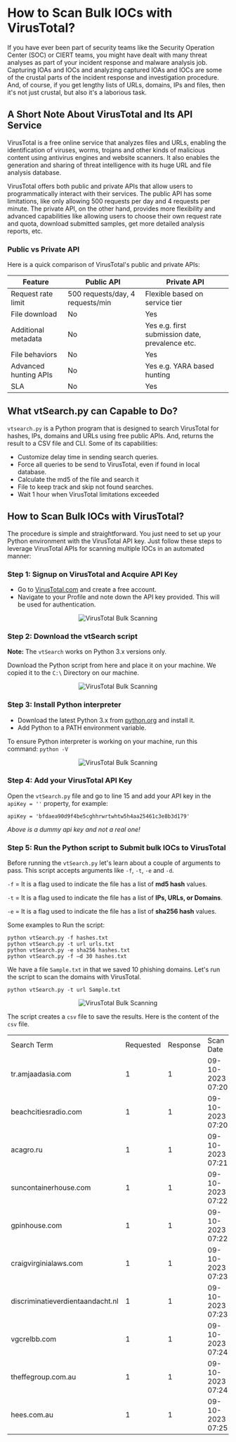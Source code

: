 # How to Scan Bulk IOCs with VirusTotal?

If you have ever been part of security teams like the Security Operation Center (SOC) or CIERT teams, you might have dealt with many threat analyses as part of your incident response and malware analysis job. Capturing IOAs and IOCs and analyzing captured IOAs and IOCs are some of the crustal parts of the incident response and investigation procedure. And, of course, if you get lengthy lists of URLs, domains, IPs and files, then it's not just crustal, but also it's a laborious task.

## A Short Note About VirusTotal and Its API Service

VirusTotal is a free online service that analyzes files and URLs, enabling the identification of viruses, worms, trojans and other kinds of malicious content using antivirus engines and website scanners. It also enables the generation and sharing of threat intelligence with its huge URL and file analysis database.

VirusTotal offers both public and private APIs that allow users to programmatically interact with their services. The public API has some limitations, like only allowing 500 requests per day and 4 requests per minute. The private API, on the other hand, provides more flexibility and advanced capabilities like allowing users to choose their own request rate and quota, download submitted samples, get more detailed analysis reports, etc.

### Public vs Private API

Here is a quick comparison of VirusTotal's public and private APIs:

| Feature               | Public API                       | Private API                                     |
| --------------------- | -------------------------------- | ----------------------------------------------- |
| Request rate limit    | 500 requests/day, 4 requests/min | Flexible based on service tier                  |
| File download         | No                               | Yes                                             |
| Additional metadata   | No                               | Yes e.g. first submission date, prevalence etc. |
| File behaviors        | No                               | Yes                                             |
| Advanced hunting APIs | No                               | Yes e.g. YARA based hunting                     |
| SLA                   | No                               | Yes                                             |

## What vtSearch.py can Capable to Do?

`vtsearch.py` is a Python program that is designed to search VirusTotal for hashes, IPs, domains and URLs using free public APIs. And, returns the result to a CSV file and CLI. Some of its capabilities:

- Customize delay time in sending search queries.
- Force all queries to be send to VirusTotal, even if found in local database.
- Calculate the md5 of the file and search it
- File to keep track and skip not found searches.
- Wait 1 hour when VirusTotal limitations exceeded

## How to Scan Bulk IOCs with VirusTotal?

The procedure is simple and straightforward. You just need to set up your Python environment with the VirusTotal API key. Just follow these steps to leverage VirusTotal APIs for scanning multiple IOCs in an automated manner:

### Step 1: Signup on VirusTotal and Acquire API Key

- Go to [VirusTotal.com](https://www.virustotal.com/) and create a free account.
- Navigate to your Profile and note down the API key provided. This will be used for authentication.

<p align="center"><img src="https://github.com/Summer-CMS-Vendor-Packages/sc-block-bad-crypto-filter-lists/blob/master/assets/images/virus-total/1.jpg" alt="VirusTotal Bulk Scanning"></p>

### Step 2: Download the vtSearch script

**Note:** The `vtSearch` works on Python 3.x versions only.

Download the Python script from here and place it on your machine. We copied it to the `C:\` Directory on our machine.

<p align="center"><img src="https://github.com/Summer-CMS-Vendor-Packages/sc-block-bad-crypto-filter-lists/blob/master/assets/images/virus-total/2.jpg" alt="VirusTotal Bulk Scanning"></p>

### Step 3: Install Python interpreter

- Download the latest Python 3.x from [python.org](https://www.python.org/downloads/) and install it.
- Add Python to a PATH environment variable.

To ensure Python interpreter is working on your machine, run this command: `python -V`

<p align="center"><img src="https://github.com/Summer-CMS-Vendor-Packages/sc-block-bad-crypto-filter-lists/blob/master/assets/images/virus-total/3.jpg" alt="VirusTotal Bulk Scanning"></p>

### Step 4: Add your VirusTotal API Key

Open the `vtSearch.py` file and go to line 15 and add your API key in the `apiKey = ''` property, for example:

```shell
apiKey = 'bfdaea90d9f4be5cghhrwrtwhtw5h4aa25461c3e8b3d179'
```

*Above is a dummy api key and not a real one!*

### Step 5: Run the Python script to Submit bulk IOCs to VirusTotal

Before running the `vtSearch.py` let's learn about a couple of arguments to pass. This script accepts arguments like `-f`, `-t`, `-e` and `-d`.

`-f` = It is a flag used to indicate the file has a list of **md5 hash** values.

`-t` = It is a flag used to indicate the file has a list of **IPs, URLs, or Domains**.

`-e` = It is a flag used to indicate the file has a list of **sha256 hash** values.

Some examples to Run the script:

```shell
python vtSearch.py -f hashes.txt
python vtSearch.py -t url urls.txt
python vtSearch.py -e sha256 hashes.txt
python vtSearch.py -f –d 30 hashes.txt
```

We have a file `Sample.txt` in that we saved 10 phishing domains. Let's run the script to scan the domains with VirusTotal.

```shell
python vtSearch.py -t url Sample.txt
```

<p align="center"><img src="https://github.com/Summer-CMS-Vendor-Packages/sc-block-bad-crypto-filter-lists/blob/master/assets/images/virus-total/4.jpg" alt="VirusTotal Bulk Scanning"></p>

The script creates a `csv` file to save the results. Here is the content of the `csv` file.

|                                  |           |          |                  |            |       |                                                                                                                                                                                                                                                                                                                                                                                            |
| -------------------------------- | --------- | -------- | ---------------- | ---------- | ----- | ------------------------------------------------------------------------------------------------------------------------------------------------------------------------------------------------------------------------------------------------------------------------------------------------------------------------------------------------------------------------------------------ |
| Search Term                      | Requested | Response | Scan Date        | Detections | Total | Permalink                                                                                                                                                                                                                                                                                                                                                                                  |
| tr.amjaadasia.com                | 1         | 1        | 09-10-2023 07:20 | 6          | 90    | [https://www.virustotal.com/gui/url/92e20d94d338bafdc5b0bf6aaeff941d08d2bc1fca704aa4b64640553b92d936/detection/u-92e20d94d338bafdc5b0bf6aaeff941d08d2bc1fca704aa4b64640553b92d936-1696836027](https://www.virustotal.com/gui/url/92e20d94d338bafdc5b0bf6aaeff941d08d2bc1fca704aa4b64640553b92d936/detection/u-92e20d94d338bafdc5b0bf6aaeff941d08d2bc1fca704aa4b64640553b92d936-1696836027) |
| beachcitiesradio.com             | 1         | 1        | 09-10-2023 07:20 | 12         | 90    | [https://www.virustotal.com/gui/url/c51a98dbb1199a235fd6da4cefe3ac4f835fa4ce83434454ade1d9f0cdf92138/detection/u-c51a98dbb1199a235fd6da4cefe3ac4f835fa4ce83434454ade1d9f0cdf92138-1696836059](https://www.virustotal.com/gui/url/c51a98dbb1199a235fd6da4cefe3ac4f835fa4ce83434454ade1d9f0cdf92138/detection/u-c51a98dbb1199a235fd6da4cefe3ac4f835fa4ce83434454ade1d9f0cdf92138-1696836059) |
| acagro.ru                        | 1         | 1        | 09-10-2023 07:21 | 2          | 90    | [https://www.virustotal.com/gui/url/11a3bdbbe1dce62c0ab3aed80c4bf52861cebd15f58df071699db4cbf72343fd/detection/u-11a3bdbbe1dce62c0ab3aed80c4bf52861cebd15f58df071699db4cbf72343fd-1696836091](https://www.virustotal.com/gui/url/11a3bdbbe1dce62c0ab3aed80c4bf52861cebd15f58df071699db4cbf72343fd/detection/u-11a3bdbbe1dce62c0ab3aed80c4bf52861cebd15f58df071699db4cbf72343fd-1696836091) |
| suncontainerhouse.com            | 1         | 1        | 09-10-2023 07:22 | 4          | 90    | [https://www.virustotal.com/gui/url/53f0cd345eafdc87a0d71e541731562f9857e07d0125d9c997babec77309647a/detection/u-53f0cd345eafdc87a0d71e541731562f9857e07d0125d9c997babec77309647a-1696836123](https://www.virustotal.com/gui/url/53f0cd345eafdc87a0d71e541731562f9857e07d0125d9c997babec77309647a/detection/u-53f0cd345eafdc87a0d71e541731562f9857e07d0125d9c997babec77309647a-1696836123) |
| gpinhouse.com                    | 1         | 1        | 09-10-2023 07:22 | 20         | 91    | [https://www.virustotal.com/gui/url/0284870e502046ea8e6173310458dcb6fb7ea990e19a8050ac8008b2945b9fb3/detection/u-0284870e502046ea8e6173310458dcb6fb7ea990e19a8050ac8008b2945b9fb3-1696836155](https://www.virustotal.com/gui/url/0284870e502046ea8e6173310458dcb6fb7ea990e19a8050ac8008b2945b9fb3/detection/u-0284870e502046ea8e6173310458dcb6fb7ea990e19a8050ac8008b2945b9fb3-1696836155) |
| craigvirginialaws.com            | 1         | 1        | 09-10-2023 07:23 | 12         | 90    | [https://www.virustotal.com/gui/url/1449b3ee4b72313d5f5e021eeca97fa0a6c94933f6c8ae71b7546911ef707107/detection/u-1449b3ee4b72313d5f5e021eeca97fa0a6c94933f6c8ae71b7546911ef707107-1696836187](https://www.virustotal.com/gui/url/1449b3ee4b72313d5f5e021eeca97fa0a6c94933f6c8ae71b7546911ef707107/detection/u-1449b3ee4b72313d5f5e021eeca97fa0a6c94933f6c8ae71b7546911ef707107-1696836187) |
| discriminatieverdientaandacht.nl | 1         | 1        | 09-10-2023 07:23 | 12         | 90    | [https://www.virustotal.com/gui/url/6e8d5b03cd98a5280dbcb176f88c55dfa36d38c44fde33253b696be25cca890d/detection/u-6e8d5b03cd98a5280dbcb176f88c55dfa36d38c44fde33253b696be25cca890d-1696836219](https://www.virustotal.com/gui/url/6e8d5b03cd98a5280dbcb176f88c55dfa36d38c44fde33253b696be25cca890d/detection/u-6e8d5b03cd98a5280dbcb176f88c55dfa36d38c44fde33253b696be25cca890d-1696836219) |
| vgcrelbb.com                     | 1         | 1        | 09-10-2023 07:24 | 2          | 90    | [https://www.virustotal.com/gui/url/54b59da19556448e377cb867e32b08c383f20c83ab6fdabd712ec4835c911393/detection/u-54b59da19556448e377cb867e32b08c383f20c83ab6fdabd712ec4835c911393-1696836251](https://www.virustotal.com/gui/url/54b59da19556448e377cb867e32b08c383f20c83ab6fdabd712ec4835c911393/detection/u-54b59da19556448e377cb867e32b08c383f20c83ab6fdabd712ec4835c911393-1696836251) |
| theffegroup.com.au               | 1         | 1        | 09-10-2023 07:24 | 15         | 90    | [https://www.virustotal.com/gui/url/801e49aea0475771ce0a77bb7c22e5c8c0a7fc8026d6db896007fc7a1855357e/detection/u-801e49aea0475771ce0a77bb7c22e5c8c0a7fc8026d6db896007fc7a1855357e-1696836283](https://www.virustotal.com/gui/url/801e49aea0475771ce0a77bb7c22e5c8c0a7fc8026d6db896007fc7a1855357e/detection/u-801e49aea0475771ce0a77bb7c22e5c8c0a7fc8026d6db896007fc7a1855357e-1696836283) |
| hees.com.au                      | 1         | 1        | 09-10-2023 07:25 | 2          | 90    | [https://www.virustotal.com/gui/url/e7f6adb8ab6e8b6d952a1b855230a654ecf9f5fa2a6a54a7515d45351c7f5702/detection/u-e7f6adb8ab6e8b6d952a1b855230a654ecf9f5fa2a6a54a7515d45351c7f5702-1696836315](https://www.virustotal.com/gui/url/e7f6adb8ab6e8b6d952a1b855230a654ecf9f5fa2a6a54a7515d45351c7f5702/detection/u-e7f6adb8ab6e8b6d952a1b855230a654ecf9f5fa2a6a54a7515d45351c7f5702-1696836315) |
